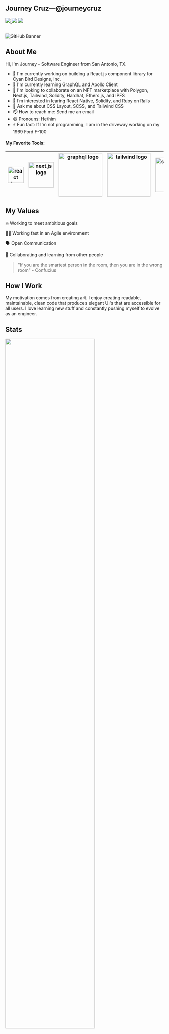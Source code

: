## Journey Cruz—@journeycruz
<div style='display: inline'>
    <a href='mailto:journey.cruz@gmail.com'>
        <img src='https://img.shields.io/badge/Gmail-D14836?style=for-the-badge&logo=gmail&logoColor=white'/>
    </a
    <a href='https://www.linkedin.com/in/journeycruz/'>
        <img src='https://img.shields.io/badge/LinkedIn-0077B5?style=for-the-badge&logo=linkedin&logoColor=white'/>
    </a
    <a href='https://twitter.com/journeycxz'>
        <img src='https://img.shields.io/badge/Twitter-1DA1F2?style=for-the-badge&logo=twitter&logoColor=white'/>
    </a
</div>
<br />
<br />

![GitHub Banner](https://i.ibb.co/Vgm84Vk/Github-1.png)
        
## About Me
Hi, I'm Journey - Software Engineer from San Antonio, TX.
- 🔭 I'm currently working on building a React.js component library for Cyan Bird Designs, Inc.
- 🌱 I'm currently learning GraphQL and Apollo Client
- 👯 I'm looking to collaborate on an NFT marketplace with Polygon, Next.js, Tailwind, Solidity, Hardhat, Ethers.js, and IPFS
- 🤔 I’m interested in learing React Native, Solidity, and Ruby on Rails
- 💬 Ask me about CSS Layout, SCSS, and Tailwind CSS
- 📫 How to reach me: Send me an email
- 😄 Pronouns: He/him
- ⚡ Fun fact: If I'm not programming, I am in the driveway working on my 1969 Ford F-100
        
#### My Favorite Tools:
| [<img src="https://i.ibb.co/svqn8QQ/react-1.png" alt="react logo" width="50">](https://reactjs.org/)  |  [<img src="https://i.ibb.co/SnNMZ39/nextjs.png" alt="next.js logo" width="80">](https://nextjs.org/)  | [<img src="https://www.vectorlogo.zone/logos/graphql/graphql-ar21.svg" alt="graphql logo" width="138">](https://graphql.org/)  |  [<img src="https://www.vectorlogo.zone/logos/tailwindcss/tailwindcss-ar21.svg" alt="tailwind logo" width="138">](https://tailwindcss.com/) | [<img src="https://i.ibb.co/DMcn9ns/Png-Item-1166936.png" alt="sanity logo" width="108">](https://www.sanity.io/) |
|---|---|---|---|---|

        
## My Values
🔥 Working to meet ambitious goals
        
🏃‍♂ Working fast in an Agile environment
        
🗣 Open Communication        
 
🧠 Collaborating and learning from other people 
> "If you are the smartest person in the room, then you are in the wrong room" - Confucius
                
## How I Work
My motivation comes from creating art. I enjoy creating readable, maintainable, clean code that produces elegant UI's that are accessible for all users. I love learning new stuff and constantly pushing myself to evolve as an engineer.
        
## Stats
<a href="https://github.com/anuraghazra/github-readme-stats">
  <img align="center" width='75%' src="https://github-readme-stats.vercel.app/api?username=journeycruz&theme=react&show_icons=true" />
</a>
<br />
<br />        
<a href="https://github.com/anuraghazra/convoychat">
  <img align="center" width='50%' src="https://github-readme-stats.vercel.app/api/top-langs/?username=journeycruz&theme=react" />
</a>
